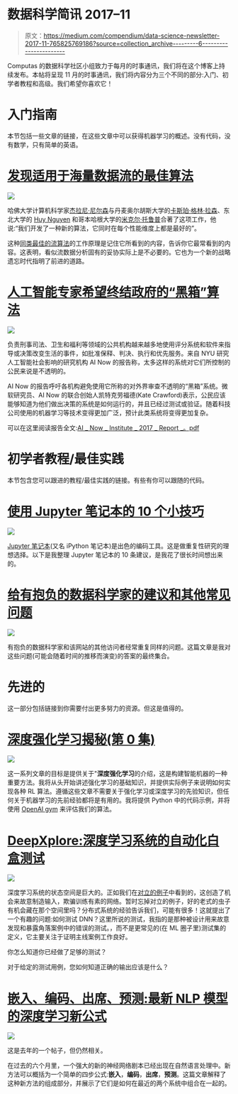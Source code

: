 # 数据科学简讯 2017–11

> 原文：<https://medium.com/compendium/data-science-newsletter-2017-11-765825769186?source=collection_archive---------6----------------------->

Computas 的数据科学社区小组致力于每月的时事通讯，我们将在这个博客上持续发布。本帖将呈现 11 月的时事通讯，我们将内容分为三个不同的部分:入门、初学者教程和高级。我们希望你喜欢它！

# 入门指南

本节包括一些文章的链接，在这些文章中可以获得机器学习的概述。没有代码，没有数学，只有简单的英语。

# [发现适用于海量数据流的最佳算法](https://www.quantamagazine.org/best-ever-algorithm-found-for-huge-streams-of-data-20171024)

![](img/5b1f049366b78db3a228be4f2e533ab9.png)

哈佛大学计算机科学家[杰拉尼·尼尔森](http://people.seas.harvard.edu/~minilek/)与丹麦奥尔胡斯大学的[卡斯珀·格林·拉森](https://cs.au.dk/~larsen/)、东北大学的 [Huy Nguyen](http://www.ccis.northeastern.edu/people/huy-le-nguyen/) 和哥本哈根大学的[米克尔·托鲁普](http://www.diku.dk/~mthorup/)合著了这项工作，他说:“我们开发了一种新的算法，它同时在每个性能维度上都是最好的”。

这种[同类最佳的流算法](https://arxiv.org/abs/1604.01357)的工作原理是记住它所看到的内容，告诉你它最常看到的内容。这表明，看似流数据分析固有的妥协实际上是不必要的。它也为一个新的战略遗忘时代指明了前进的道路。

# [人工智能专家希望终结政府的“黑箱”算法](https://www.wired.com/story/ai-experts-want-to-end-black-box-algorithms-in-government/)

![](img/af34881b707bfcf9649744477b67215f.png)

负责刑事司法、卫生和福利等领域的公共机构越来越多地使用评分系统和软件来指导或决策改变生活的事件，如批准保释、判决、执行和优先服务。来自 NYU 研究人工智能社会影响的研究机构 AI Now 的报告称，太多这样的系统对它们所控制的公民来说是不透明的。

AI Now 的报告呼吁各机构避免使用它所称的对外界审查不透明的“黑箱”系统。微软研究员、AI Now 的联合创始人凯特克劳福德(Kate Crawford)表示，公民应该能够知道为他们做出决策的系统是如何运行的，并且已经过测试或验证。随着科技公司使用的机器学习等技术变得更加广泛，预计此类系统将变得更加复杂。

可以在这里阅读报告全文:[AI _ Now _ Institute _ 2017 _ Report _。pdf](https://assets.contentful.com/8wprhhvnpfc0/1A9c3ZTCZa2KEYM64Wsc2a/8636557c5fb14f2b74b2be64c3ce0c78/_AI_Now_Institute_2017_Report_.pdf)

# 初学者教程/最佳实践

本节包含您可以跟进的教程/最佳实践的链接。有些有你可以跟随的代码。

# [使用 Jupyter 笔记本的 10 个小技巧](/@r_kierzkowski/10-tips-on-using-jupyter-notebook-abc0ba7028a4)

![](img/020029bc144e77c7c241ea974e44a680.png)

[Jupyter 笔记本](http://jupyter.org/)(又名 iPython 笔记本)是出色的编码工具。这是做重复性研究的理想选择。以下是我整理 Jupyter 笔记本的 10 条建议，是我花了很长时间想出来的。

# [给有抱负的数据科学家的建议和其他常见问题](https://yanirseroussi.com/2017/10/15/advice-for-aspiring-data-scientists-and-other-faqs/)

![](img/e57f5c8e3bc7a014eb5e9004a6ebd691.png)

有抱负的数据科学家和该网站的其他访问者经常重复同样的问题。这篇文章是我对这些问题(可能会随着时间的推移而演变)的答案的最终集合。

# 先进的

这一部分包括链接到你需要付出更多努力的资源。但这是值得的。

# [深度强化学习揭秘(第 0 集)](/@m.alzantot/deep-reinforcement-learning-demystified-episode-0-2198c05a6124)

![](img/d9ff6aa67c94c6ceafd357d8728595e5.png)

这一系列文章的目标是提供关于"**深度强化学习**的介绍，这是构建智能机器的一种重要方法。我将从头开始讲述强化学习的基础知识，并提供实际例子来说明如何实现各种 RL 算法。遵循这些文章不需要关于强化学习或深度学习的先验知识，但任何关于机器学习的先前经验都将是有用的。我将提供 Python 中的代码示例，并将使用 [OpenAI gym](https://gym.openai.com/) 来评估我们的算法。

# [DeepXplore:深度学习系统的自动化白盒测试](https://blog.acolyer.org/2017/11/01/deepxplore-automated-whitebox-testing-of-deep-learning-systems/)

![](img/6257d33b6ead78092b7e39c1bcc90d05.png)

深度学习系统的状态空间是巨大的。正如我们在[对立的例子](https://blog.acolyer.org/2017/09/12/universal-adversarial-perturbations/)中看到的，这创造了机会来故意制造输入，欺骗训练有素的网络。暂时忘掉对立的例子，好的老式的虫子有机会藏在那个空间里吗？分布式系统的经验告诉我们，可能有很多！这就提出了一个有趣的问题:如何测试 DNN？这里所说的测试，我指的是那种被设计用来故意发现和暴露角落案例中的错误的测试。，而不是更常见的(在 ML 圈子里)测试集的定义，它主要关注于证明主线案例工作良好。

你怎么知道你已经做了足够的测试？

对于给定的测试用例，您如何知道正确的输出应该是什么？

# [嵌入、编码、出席、预测:最新 NLP 模型的深度学习新公式](https://explosion.ai/blog/deep-learning-formula-nlp)

![](img/a40e1dd12d7003b3b1120e5bcdf16ab1.png)

这是去年的一个帖子，但仍然相关。

在过去的六个月里，一个强大的新的神经网络剧本已经出现在自然语言处理中。新方法可以概括为一个简单的四步公式:**嵌入**，**编码**，**出席**，**预测**。这篇文章解释了这种新方法的组成部分，并展示了它们是如何在最近的两个系统中组合在一起的。